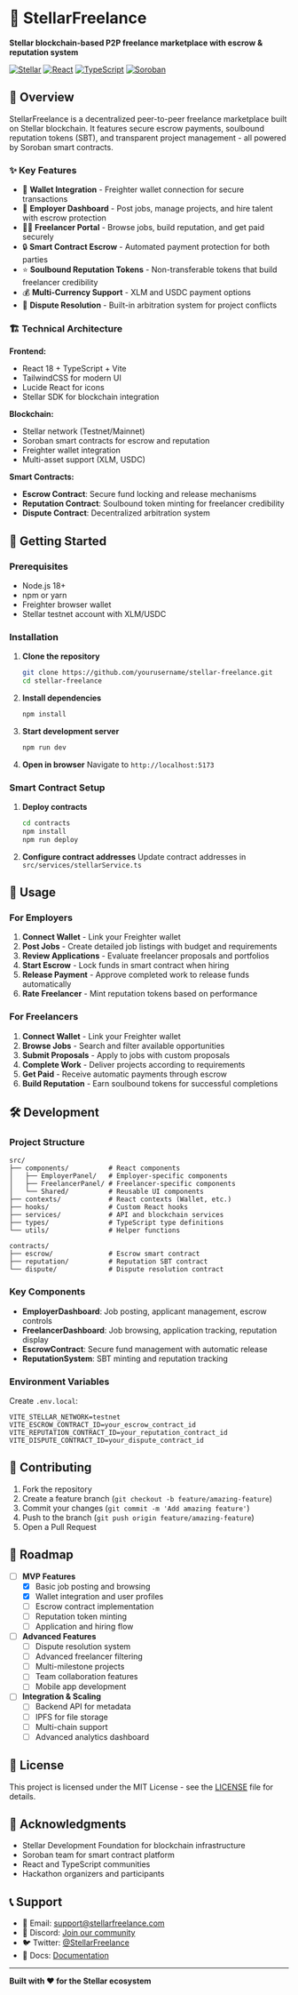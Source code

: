 # 💼 StellarFreelance

**Stellar blockchain-based P2P freelance marketplace with escrow & reputation system**

[![Stellar](https://img.shields.io/badge/Built%20on-Stellar-black?style=flat&logo=stellar)](https://stellar.org/)
[![React](https://img.shields.io/badge/Frontend-React-blue?style=flat&logo=react)](https://reactjs.org/)
[![TypeScript](https://img.shields.io/badge/Language-TypeScript-blue?style=flat&logo=typescript)](https://www.typescriptlang.org/)
[![Soroban](https://img.shields.io/badge/Smart%20Contracts-Soroban-purple?style=flat)](https://soroban.stellar.org/)

## 🎯 Overview

StellarFreelance is a decentralized peer-to-peer freelance marketplace built on Stellar blockchain. It features secure escrow payments, soulbound reputation tokens (SBT), and transparent project management - all powered by Soroban smart contracts.

### ✨ Key Features

- 🔐 **Wallet Integration** - Freighter wallet connection for secure transactions
- 💼 **Employer Dashboard** - Post jobs, manage projects, and hire talent with escrow protection  
- 👨‍💻 **Freelancer Portal** - Browse jobs, build reputation, and get paid securely
- 🔒 **Smart Contract Escrow** - Automated payment protection for both parties
- ⭐ **Soulbound Reputation Tokens** - Non-transferable tokens that build freelancer credibility
- 💰 **Multi-Currency Support** - XLM and USDC payment options
- 🎯 **Dispute Resolution** - Built-in arbitration system for project conflicts

### 🏗️ Technical Architecture

**Frontend:**
- React 18 + TypeScript + Vite
- TailwindCSS for modern UI
- Lucide React for icons
- Stellar SDK for blockchain integration

**Blockchain:**
- Stellar network (Testnet/Mainnet)
- Soroban smart contracts for escrow and reputation
- Freighter wallet integration
- Multi-asset support (XLM, USDC)

**Smart Contracts:**
- **Escrow Contract**: Secure fund locking and release mechanisms
- **Reputation Contract**: Soulbound token minting for freelancer credibility
- **Dispute Contract**: Decentralized arbitration system

## 🚀 Getting Started

### Prerequisites

- Node.js 18+
- npm or yarn
- Freighter browser wallet
- Stellar testnet account with XLM/USDC

### Installation

1. **Clone the repository**
   ```bash
   git clone https://github.com/yourusername/stellar-freelance.git
   cd stellar-freelance
   ```

2. **Install dependencies**
   ```bash
   npm install
   ```

3. **Start development server**
   ```bash
   npm run dev
   ```

4. **Open in browser**
   Navigate to `http://localhost:5173`

### Smart Contract Setup

1. **Deploy contracts**
   ```bash
   cd contracts
   npm install
   npm run deploy
   ```

2. **Configure contract addresses**
   Update contract addresses in `src/services/stellarService.ts`

## 📱 Usage

### For Employers

1. **Connect Wallet** - Link your Freighter wallet
2. **Post Jobs** - Create detailed job listings with budget and requirements
3. **Review Applications** - Evaluate freelancer proposals and portfolios
4. **Start Escrow** - Lock funds in smart contract when hiring
5. **Release Payment** - Approve completed work to release funds automatically
6. **Rate Freelancer** - Mint reputation tokens based on performance

### For Freelancers

1. **Connect Wallet** - Link your Freighter wallet
2. **Browse Jobs** - Search and filter available opportunities
3. **Submit Proposals** - Apply to jobs with custom proposals
4. **Complete Work** - Deliver projects according to requirements
5. **Get Paid** - Receive automatic payments through escrow
6. **Build Reputation** - Earn soulbound tokens for successful completions

## 🛠️ Development

### Project Structure

```
src/
├── components/          # React components
│   ├── EmployerPanel/   # Employer-specific components
│   ├── FreelancerPanel/ # Freelancer-specific components
│   └── Shared/          # Reusable UI components
├── contexts/            # React contexts (Wallet, etc.)
├── hooks/               # Custom React hooks
├── services/            # API and blockchain services
├── types/               # TypeScript type definitions
└── utils/               # Helper functions

contracts/
├── escrow/              # Escrow smart contract
├── reputation/          # Reputation SBT contract
└── dispute/             # Dispute resolution contract
```

### Key Components

- **EmployerDashboard**: Job posting, applicant management, escrow controls
- **FreelancerDashboard**: Job browsing, application tracking, reputation display
- **EscrowContract**: Secure fund management with automatic release
- **ReputationSystem**: SBT minting and reputation tracking

### Environment Variables

Create `.env.local`:

```env
VITE_STELLAR_NETWORK=testnet
VITE_ESCROW_CONTRACT_ID=your_escrow_contract_id
VITE_REPUTATION_CONTRACT_ID=your_reputation_contract_id
VITE_DISPUTE_CONTRACT_ID=your_dispute_contract_id
```

## 🤝 Contributing

1. Fork the repository
2. Create a feature branch (`git checkout -b feature/amazing-feature`)
3. Commit your changes (`git commit -m 'Add amazing feature'`)
4. Push to the branch (`git push origin feature/amazing-feature`)
5. Open a Pull Request

## 🔮 Roadmap

- [ ] **MVP Features**
  - [x] Basic job posting and browsing
  - [x] Wallet integration and user profiles
  - [ ] Escrow contract implementation
  - [ ] Reputation token minting
  - [ ] Application and hiring flow

- [ ] **Advanced Features**
  - [ ] Dispute resolution system
  - [ ] Advanced freelancer filtering
  - [ ] Multi-milestone projects
  - [ ] Team collaboration features
  - [ ] Mobile app development

- [ ] **Integration & Scaling**
  - [ ] Backend API for metadata
  - [ ] IPFS for file storage
  - [ ] Multi-chain support
  - [ ] Advanced analytics dashboard

## 📄 License

This project is licensed under the MIT License - see the [LICENSE](LICENSE) file for details.

## 🌟 Acknowledgments

- Stellar Development Foundation for blockchain infrastructure
- Soroban team for smart contract platform
- React and TypeScript communities
- Hackathon organizers and participants

## 📞 Support

- 📧 Email: support@stellarfreelance.com
- 💬 Discord: [Join our community](https://discord.gg/stellarfreelance)
- 🐦 Twitter: [@StellarFreelance](https://twitter.com/stellarfreelance)
- 📖 Docs: [Documentation](https://docs.stellarfreelance.com)

---

**Built with ❤️ for the Stellar ecosystem**
